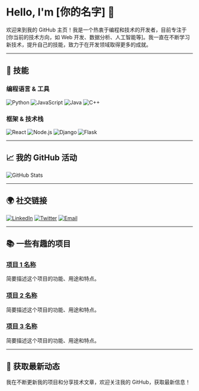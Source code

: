 # Hello, I'm [你的名字] 👋

欢迎来到我的 GitHub 主页！我是一个热衷于编程和技术的开发者，目前专注于[你当前的技术方向，如 Web 开发、数据分析、人工智能等]。我一直在不断学习新技术，提升自己的技能，致力于在开发领域取得更多的成就。

---

## 🚀 技能

### 编程语言 & 工具

![Python](https://img.shields.io/badge/-Python-3776AB?style=flat&logo=python&logoColor=ffffff)
![JavaScript](https://img.shields.io/badge/-JavaScript-323330?style=flat&logo=javascript&logoColor=ffffff)
![Java](https://img.shields.io/badge/-Java-007396?style=flat&logo=java&logoColor=ffffff)
![C++](https://img.shields.io/badge/-C++-00599C?style=flat&logo=cplusplus&logoColor=ffffff)

### 框架 & 技术栈

![React](https://img.shields.io/badge/-React-61DAFB?style=flat&logo=react&logoColor=ffffff)
![Node.js](https://img.shields.io/badge/-Node.js-339933?style=flat&logo=node.js&logoColor=ffffff)
![Django](https://img.shields.io/badge/-Django-092E20?style=flat&logo=django&logoColor=ffffff)
![Flask](https://img.shields.io/badge/-Flask-000000?style=flat&logo=flask&logoColor=ffffff)

---

## 📈 我的 GitHub 活动

<!-- 这里显示 GitHub 的统计图表 -->
![GitHub Stats](https://github-readme-stats.vercel.app/api?username=你的用户名&show_icons=true&hide_title=true&count_private=true&hide=prs&theme=radical)

---

## 🌍 社交链接

[![LinkedIn](https://img.shields.io/badge/-LinkedIn-0A66C2?style=flat&logo=linkedin&logoColor=ffffff)](https://www.linkedin.com/in/你的LinkedIn用户名)
[![Twitter](https://img.shields.io/badge/-Twitter-1DA1F2?style=flat&logo=twitter&logoColor=ffffff)](https://twitter.com/你的Twitter用户名)
[![Email](https://img.shields.io/badge/-Email-D14836?style=flat&logo=gmail&logoColor=ffffff)](mailto:你的邮箱)

---

## 📚 一些有趣的项目

### [项目 1 名称](链接)
简要描述这个项目的功能、用途和特点。

### [项目 2 名称](链接)
简要描述这个项目的功能、用途和特点。

### [项目 3 名称](链接)
简要描述这个项目的功能、用途和特点。

---

## 📣 获取最新动态

我在不断更新我的项目和分享技术文章，欢迎关注我的 GitHub，获取最新信息！
